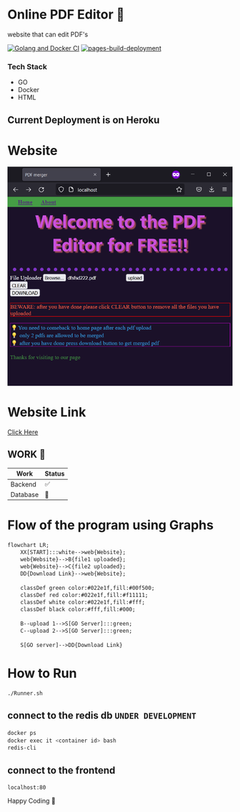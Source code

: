 # Online PDF Editor 🥳

website that can edit PDF's

[![Golang and Docker CI](https://github.com/dipankardas011/PDF-Editor/actions/workflows/CI.yaml/badge.svg?branch=main)](https://github.com/dipankardas011/PDF-Editor/actions/workflows/CI.yaml) [![pages-build-deployment](https://github.com/dipankardas011/PDF-Editor/actions/workflows/pages/pages-build-deployment/badge.svg)](https://github.com/dipankardas011/PDF-Editor/actions/workflows/pages/pages-build-deployment)

### Tech Stack
* GO
* Docker
* HTML
<!--  redis DB -->


## Current Deployment is on Heroku

# Website
![](./coverpage.png)

# Website Link
[Click Here](https://pdf-editor-tool.herokuapp.com/)

## WORK 🚧
Work | Status
-|-
Backend | ✅
Database | 🚧


# Flow of the program using Graphs
```mermaid
flowchart LR;
    XX[START]:::white-->web{Website};
    web{Website}-->B{file1 uploaded};
    web{Website}-->C{file2 uploaded};
    DD{Download Link}-->web{Website};

    classDef green color:#022e1f,fill:#00f500;
    classDef red color:#022e1f,fill:#f11111;
    classDef white color:#022e1f,fill:#fff;
    classDef black color:#fff,fill:#000;

    B--upload 1-->S[GO Server]:::green;
    C--upload 2-->S[GO Server]:::green;

    S[GO server]-->DD{Download Link}

```

# How to Run

```bash
./Runner.sh
```

## connect to the redis db `UNDER DEVELOPMENT`

```bash
docker ps
docker exec it <container id> bash
redis-cli
```

## connect to the frontend

```url
localhost:80
```

Happy Coding 🥳

<!-- ```bash
heroku container:login
heroku create -a <Application name>
heroku container:push web -a <Application name>
heroku container:release web -a <Application name>
``` -->
